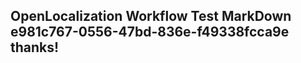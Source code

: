 <properties
ms.topic="hero-topic"
ms.test1="hero-topic"
ms.test2="test"/>

## OpenLocalization Workflow Test MarkDown e981c767-0556-47bd-836e-f49338fcca9e thanks!
